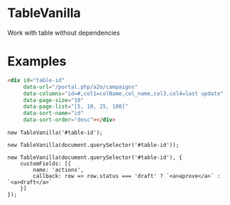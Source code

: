 # TableVanilla
Work with table without dependencies 

# Examples

```HTML
<div id="table-id"
     data-url="/portal.php/a2o/campaigns"
     data-columns="id=#,col1=colName,col_name,col3,col4=last update"
     data-page-size="10"
     data-page-list="[5, 10, 25, 100]"
     data-sort-name="id"
     data-sort-order="desc"></div>
```

```JS
new TableVanilla('#table-id');
```
```JS
new TableVanilla(document.querySelector('#table-id'));
```

```JS
new TableVanilla(document.querySelector('#table-id'), {
    customFields: [{
        name: 'actions',
        callback: row => row.status === 'draft' ? `<a>aprove</a>` : `<a>draft</a>`
    }]
});
```
